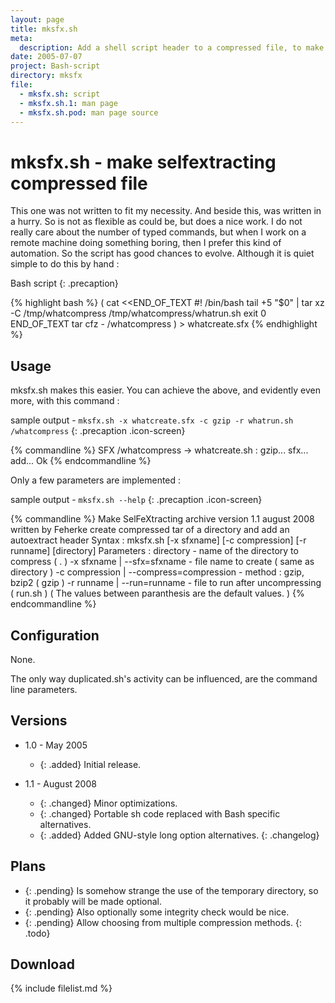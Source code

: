 ```yaml
---
layout: page
title: mksfx.sh
meta:
  description: Add a shell script header to a compressed file, to make it selfextractor.
date: 2005-07-07
project: Bash-script
directory: mksfx
file:
  - mksfx.sh: script
  - mksfx.sh.1: man page
  - mksfx.sh.pod: man page source
---
```


# mksfx.sh - make selfextracting compressed file

This one was not written to fit my necessity. And beside this, was written in a hurry. So is not as flexible as could be, but does a nice work. I do not really care
about the number of typed commands, but when I work on a remote machine doing something boring, then I prefer this kind of automation. So the script has good chances
to evolve. Although it is quiet simple to do this by hand :

Bash script
{: .precaption}

{% highlight bash %}
(
cat <<END_OF_TEXT
#! /bin/bash
tail +5 "\$0" | tar xz -C /tmp/whatcompress
/tmp/whatcompress/whatrun.sh
exit 0
END_OF_TEXT
tar cfz - /whatcompress
) > whatcreate.sfx
{% endhighlight %}

## Usage

mksfx.sh makes this easier. You can achieve the above, and evidently even more, with this command :

sample output - `mksfx.sh -x whatcreate.sfx -c gzip -r whatrun.sh /whatcompress`
{: .precaption .icon-screen}

{% commandline %}
SFX /whatcompress -> whatcreate.sh : gzip... sfx... add... Ok
{% endcommandline %}

Only a few parameters are implemented :

sample output - `mksfx.sh --help`
{: .precaption .icon-screen}

{% commandline %}
Make SelFeXtracting archive   version 1.1   august 2008   written by Feherke
create compressed tar of a directory and add an autoextract header
Syntax :
  mksfx.sh [-x sfxname] [-c compression] [-r runname] [directory]
Parameters :
  directory  - name of the directory to compress ( . )
  -x sfxname | --sfx=sfxname  - file name to create ( same as directory )
  -c compression | --compress=compression  - method : gzip, bzip2 ( gzip )
  -r runname | --run=runname  - file to run after uncompressing ( run.sh )
( The values between paranthesis are the default values. )
{% endcommandline %}

## Configuration

None.

The only way duplicated.sh's activity can be influenced, are the command line parameters.

## Versions

* 1.0 - May 2005
  * {: .added} Initial release.

* 1.1 - August 2008
  * {: .changed} Minor optimizations.
  * {: .changed} Portable sh code replaced with Bash specific alternatives.
  * {: .added} Added GNU-style long option alternatives.
{: .changelog}

## Plans

* {: .pending} Is somehow strange the use of the temporary directory, so it probably will be made optional.
* {: .pending} Also optionally some integrity check would be nice.
* {: .pending} Allow choosing from multiple compression methods.
{: .todo}

## Download

{% include filelist.md %}
